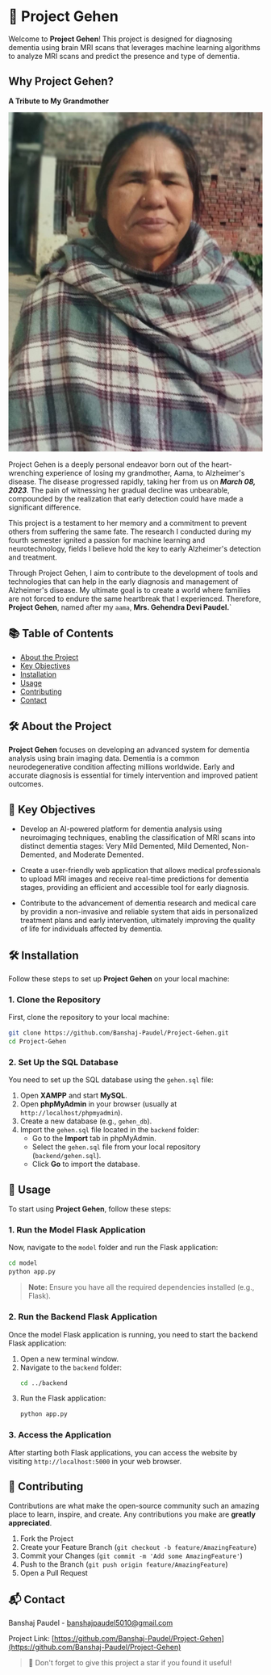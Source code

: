 
# 🚀 Project Gehen

Welcome to **Project Gehen**! This project is designed for diagnosing dementia using brain MRI scans that leverages machine learning algorithms to analyze MRI scans and predict the presence and type of dementia.

## Why Project Gehen?

**A Tribute to My Grandmother**

![Gehendra Devi Paudel](./Aama.jpg "AAMA")

Project Gehen is a deeply personal endeavor born out of the heart-wrenching experience of losing my grandmother, Aama, to Alzheimer's disease. The disease progressed rapidly, taking her from us on ***March 08, 2023***. The pain of witnessing her gradual decline was unbearable, compounded by the realization that early detection could have made a significant difference.

This project is a testament to her memory and a commitment to prevent others from suffering the same fate. The research I conducted during my fourth semester ignited a passion for machine learning and neurotechnology, fields I believe hold the key to early Alzheimer's detection and treatment. 

Through Project Gehen, I aim to contribute to the development of tools and technologies that can help in the early diagnosis and management of Alzheimer's disease. My ultimate goal is to create a world where families are not forced to endure the same heartbreak that I experienced. Therefore, **Project Gehen**, named after my `aama`, **Mrs. Gehendra Devi Paudel.**` 

## 📚 Table of Contents

- [About the Project](#about-the-project)
- [Key Objectives](#Key-Objectives)
- [Installation](#installation)
- [Usage](#usage)
- [Contributing](#contributing)
- [Contact](#contact)

## 🛠️ About the Project

**Project Gehen** focuses on developing an advanced system for dementia analysis using brain imaging data. Dementia is a common
neurodegenerative condition affecting millions worldwide. Early and accurate diagnosis is essential for timely intervention and improved patient outcomes.

## 🎯 Key Objectives

- Develop an AI-powered platform for dementia analysis using neuroimaging techniques, enabling the classification of MRI scans into distinct dementia stages: Very Mild Demented, Mild Demented, Non-Demented, and Moderate Demented.

- Create a user-friendly web application that allows medical professionals to upload MRI images and receive real-time predictions for dementia stages, providing an efficient and accessible tool for early diagnosis.

- Contribute to the advancement of dementia research and medical care by providin a non-invasive and reliable system that aids in personalized treatment plans and early intervention, ultimately improving the quality of life for individuals affected by dementia.


## 🛠 Installation

Follow these steps to set up **Project Gehen** on your local machine:

### 1. **Clone the Repository**

First, clone the repository to your local machine:

```bash
git clone https://github.com/Banshaj-Paudel/Project-Gehen.git
cd Project-Gehen
```

### 2. **Set Up the SQL Database**

You need to set up the SQL database using the `gehen.sql` file:

1. Open **XAMPP** and start **MySQL**.
2. Open **phpMyAdmin** in your browser (usually at `http://localhost/phpmyadmin`).
3. Create a new database (e.g., `gehen_db`).
4. Import the `gehen.sql` file located in the `backend` folder:
   - Go to the **Import** tab in phpMyAdmin.
   - Select the `gehen.sql` file from your local repository (`backend/gehen.sql`).
   - Click **Go** to import the database.

## 🚀 Usage

To start using **Project Gehen**, follow these steps:

### 1. **Run the Model Flask Application**

Now, navigate to the `model` folder and run the Flask application:

```bash
cd model
python app.py
```

> **Note:** Ensure you have all the required dependencies installed (e.g., Flask).


### 2. **Run the Backend Flask Application**

Once the model Flask application is running, you need to start the backend Flask application:

1. Open a new terminal window.
2. Navigate to the `backend` folder:
   ```bash
   cd ../backend
   ```
3. Run the Flask application:
   ```bash
   python app.py
   ```

### 3. **Access the Application**

After starting both Flask applications, you can access the website by visiting `http://localhost:5000` in your web browser.

## 🤝 Contributing

Contributions are what make the open-source community such an amazing place to learn, inspire, and create. Any contributions you make are **greatly appreciated**.

1. Fork the Project
2. Create your Feature Branch (`git checkout -b feature/AmazingFeature`)
3. Commit your Changes (`git commit -m 'Add some AmazingFeature'`)
4. Push to the Branch (`git push origin feature/AmazingFeature`)
5. Open a Pull Request

## 📬 Contact

Banshaj Paudel - [banshajpaudel5010@gmail.com](mailto:banshajpaudel5010@gmail.com)

Project Link: [https://github.com/Banshaj-Paudel/Project-Gehen](https://github.com/Banshaj-Paudel/Project-Gehen)


> 🌟 Don't forget to give this project a star if you found it useful!
